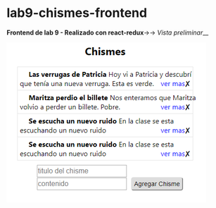 # lab9-chismes-frontend
**Frontend de lab 9 - Realizado con react-redux**→→
*Vista preliminar*__

![alt text](https://github.com/ivettemar16020/lab9-chismes-frontend/blob/master/chisme.PNG)
